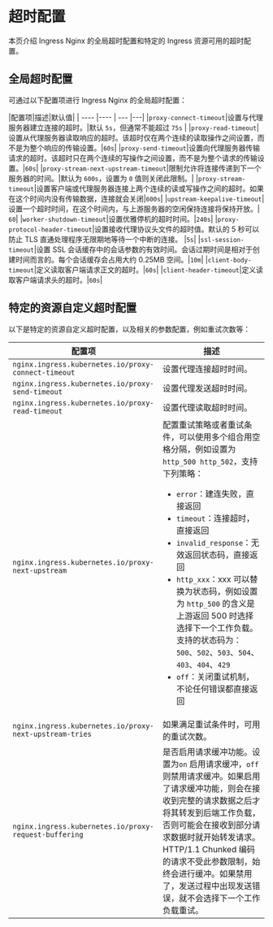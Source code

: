 # 超时配置

本页介绍 Ingress Nginx 的全局超时配置和特定的 Ingress 资源可用的超时配置。

## 全局超时配置

可通过以下配置项进行 Ingress Nginx 的全局超时配置：

|配置项|描述|默认值|
| ---- |---- | --- |---|
|`proxy-connect-timeout`|设置与代理服务器建立连接的超时。|默认 `5s`，但通常不能超过 `75s` |
|`proxy-read-timeout`|设置从代理服务器读取响应的超时。该超时仅在两个连续的读取操作之间设置，而不是为整个响应的传输设置。|`60s`|
|`proxy-send-timeout`|设置向代理服务器传输请求的超时。该超时只在两个连续的写操作之间设置，而不是为整个请求的传输设置。|`60s`|
|`proxy-stream-next-upstream-timeout`|限制允许将连接传递到下一个服务器的时间。|默认为 `600s`，设置为 `0` 值则关闭此限制。|
|`proxy-stream-timeout`|设置客户端或代理服务器连接上两个连续的读或写操作之间的超时。如果在这个时间内没有传输数据，连接就会关闭|`600s`|
|`upstream-keepalive-timeout`|设置一个超时时间，在这个时间内，与上游服务器的空闲保持连接将保持开放。| `60`|
|`worker-shutdown-timeout`|设置优雅停机的超时时间。|`240s`|
|`proxy-protocol-header-timeout`|设置接收代理协议头文件的超时值。默认的 5 秒可以防止 TLS 直通处理程序无限期地等待一个中断的连接。 |`5s`|
|`ssl-session-timeout`|设置 SSL 会话缓存中的会话参数的有效时间。会话过期时间是相对于创建时间而言的。每个会话缓存会占用大约 0.25MB 空间。|`10m`|
|`client-body-timeout`|定义读取客户端请求正文的超时。|`60s`|
|`client-header-timeout`|定义读取客户端请求头的超时。|`60s`|

## 特定的资源自定义超时配置

以下是特定的资源自定义超时配置，以及相关的参数配置，例如重试次数等：

|配置项|描述|
| ---- |---- |
|`nginx.ingress.kubernetes.io/proxy-connect-timeout`| 设置代理连接超时时间。|
|`nginx.ingress.kubernetes.io/proxy-send-timeout`|设置代理发送超时时间。|
|`nginx.ingress.kubernetes.io/proxy-read-timeout` |设置代理读取超时时间。|
|`nginx.ingress.kubernetes.io/proxy-next-upstream`|配置重试策略或者重试条件，可以使用多个组合用空格分隔，例如设置为 `http_500 http_502`，支持下列策略：<ul><li>`error`：建连失败，直接返回</li><li>`timeout`：连接超时，直接返回</li><li>`invalid_response`：无效返回状态码，直接返回</li><li>`http_xxx`：xxx 可以替换为状态码，例如设置为 `http_500` 的含义是上游返回 500 时选择选择下一个工作负载。支持的状态码为：`500`、`502`、`503`、`504`、`403`、`404`、`429`</li><li>`off`：关闭重试机制，不论任何错误都直接返回</li></ul>|
|`nginx.ingress.kubernetes.io/proxy-next-upstream-tries`| 如果满足重试条件时，可用的重试次数。|
|`nginx.ingress.kubernetes.io/proxy-request-buffering`|是否启用请求缓冲功能。设置为`on` 启用请求缓冲，`off` 则禁用请求缓冲。如果启用了请求缓冲功能，则会在接收到完整的请求数据之后才将其转发到后端工作负载，否则可能会在接收到部分请求数据时就开始转发请求。HTTP/1.1 Chunked 编码的请求不受此参数限制，始终会进行缓冲。如果禁用了，发送过程中出现发送错误，就不会选择下一个工作负载重试。|
